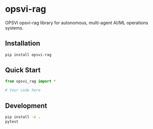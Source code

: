 # opsvi-rag

OPSVI opsvi-rag library for autonomous, multi-agent AI/ML operations systems.

## Installation

```bash
pip install opsvi-rag
```

## Quick Start

```python
from opsvi_rag import *

# Your code here
```

## Development

```bash
pip install -e .
pytest
```
